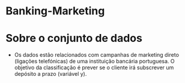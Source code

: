 # Banking-Marketing


# Sobre o conjunto de dados
- Os dados estão relacionados com campanhas de marketing direto (ligações telefónicas) de uma instituição bancária portuguesa. O objetivo da classificação é prever se o cliente irá subscrever um depósito a prazo (variável y).

# 
